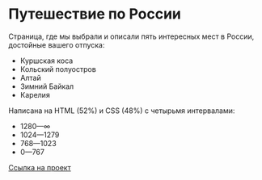 # Путешествие по России

Страница, где мы выбрали и описали пять интересных мест в России, достойные вашего отпуска:
* Куршская коса
* Кольский полуостров
* Алтай
* Зимний Байкал
* Карелия

Написана на HTML (52%) и CSS (48%) с четырьмя интервалами:
* 1280—∞
* 1024—1279
* 768—1023
* 0—767

[Ссылка на проект](https://3kvakz.github.io/russian-travel/)